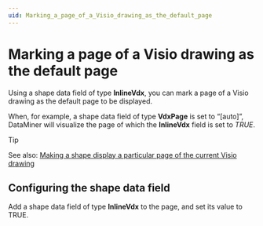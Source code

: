 ```yaml
---
uid: Marking_a_page_of_a_Visio_drawing_as_the_default_page
---
```


# Marking a page of a Visio drawing as the default page

Using a shape data field of type **InlineVdx**, you can mark a page of a Visio drawing as the default page to be displayed.

When, for example, a shape data field of type **VdxPage** is set to “\[auto\]”, DataMiner will visualize the page of which the **InlineVdx** field is set to *TRUE*.

> [!TIP]
> See also: [Making a shape display a particular page of the current Visio drawing](xref:Making_a_shape_display_a_particular_page_of_the_current_Visio_drawing)

## Configuring the shape data field

Add a shape data field of type **InlineVdx** to the page, and set its value to TRUE.
